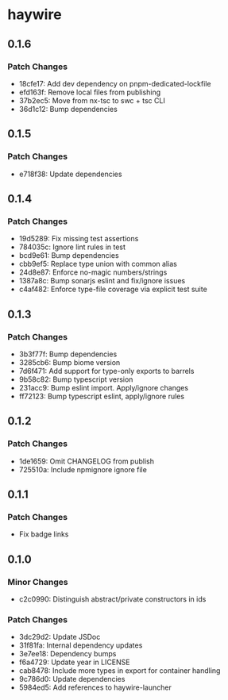 # haywire

## 0.1.6

### Patch Changes

- 18cfe17: Add dev dependency on pnpm-dedicated-lockfile
- efd163f: Remove local files from publishing
- 37b2ec5: Move from nx-tsc to swc + tsc CLI
- 36d1c12: Bump dependencies

## 0.1.5

### Patch Changes

- e718f38: Update dependencies

## 0.1.4

### Patch Changes

- 19d5289: Fix missing test assertions
- 784035c: Ignore lint rules in test
- bcd9e61: Bump dependencies
- cbb9ef5: Replace type union with common alias
- 24d8e87: Enforce no-magic numbers/strings
- 1387a8c: Bump sonarjs eslint and fix/ignore issues
- c4af482: Enforce type-file coverage via explicit test suite

## 0.1.3

### Patch Changes

- 3b3f77f: Bump dependencies
- 3285cb6: Bump biome version
- 7d6f471: Add support for type-only exports to barrels
- 9b58c82: Bump typescript version
- 231acc9: Bump eslint import. Apply/ignore changes
- ff72123: Bump typescript eslint, apply/ignore rules

## 0.1.2

### Patch Changes

- 1de1659: Omit CHANGELOG from publish
- 725510a: Include npmignore ignore file

## 0.1.1

### Patch Changes

- Fix badge links

## 0.1.0

### Minor Changes

- c2c0990: Distinguish abstract/private constructors in ids

### Patch Changes

- 3dc29d2: Update JSDoc
- 31f81fa: Internal dependency updates
- 3e7ee18: Dependency bumps
- f6a4729: Update year in LICENSE
- cab8478: Include more types in export for container handling
- 9c786d0: Update dependencies
- 5984ed5: Add references to haywire-launcher
